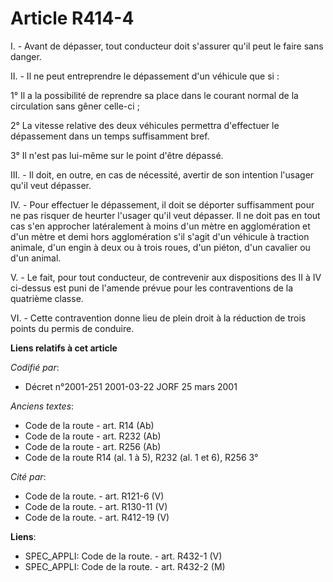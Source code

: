 # Article R414-4

I. - Avant de dépasser, tout conducteur doit s'assurer qu'il peut le faire sans danger.

II. - Il ne peut entreprendre le dépassement d'un véhicule que si :

1° Il a la possibilité de reprendre sa place dans le courant normal de la circulation sans gêner celle-ci ;

2° La vitesse relative des deux véhicules permettra d'effectuer le dépassement dans un temps suffisamment bref.

3° Il n'est pas lui-même sur le point d'être dépassé.

III. - Il doit, en outre, en cas de nécessité, avertir de son intention l'usager qu'il veut dépasser.

IV. - Pour effectuer le dépassement, il doit se déporter suffisamment pour ne pas risquer de heurter l'usager qu'il veut
dépasser. Il ne doit pas en tout cas s'en approcher latéralement à moins d'un mètre en agglomération et d'un mètre et demi
hors agglomération s'il s'agit d'un véhicule à traction animale, d'un engin à deux ou à trois roues, d'un piéton, d'un
cavalier ou d'un animal.

V. - Le fait, pour tout conducteur, de contrevenir aux dispositions des II à IV ci-dessus est puni de l'amende prévue pour
les contraventions de la quatrième classe.

VI. - Cette contravention donne lieu de plein droit à la réduction de trois points du permis de conduire.

**Liens relatifs à cet article**

_Codifié par_:

  - Décret n°2001-251 2001-03-22 JORF 25 mars 2001

_Anciens textes_:

  - Code de la route - art. R14 (Ab)
  - Code de la route - art. R232 (Ab)
  - Code de la route - art. R256 (Ab)
  - Code de la route R14 (al. 1 à 5), R232 (al. 1 et 6), R256 3°

_Cité par_:

  - Code de la route. - art. R121-6 (V)
  - Code de la route. - art. R130-11 (V)
  - Code de la route. - art. R412-19 (V)

**Liens**:

  - SPEC_APPLI: Code de la route. - art. R432-1 (V)
  - SPEC_APPLI: Code de la route. - art. R432-2 (M)
